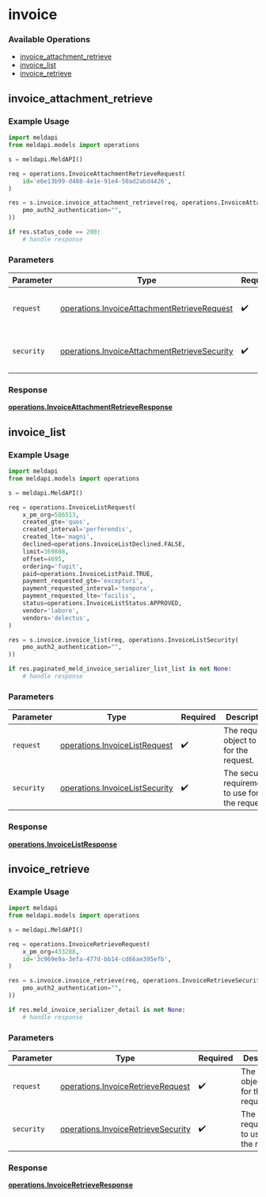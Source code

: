 # invoice

### Available Operations

* [invoice_attachment_retrieve](#invoice_attachment_retrieve)
* [invoice_list](#invoice_list)
* [invoice_retrieve](#invoice_retrieve)

## invoice_attachment_retrieve

### Example Usage

```python
import meldapi
from meldapi.models import operations

s = meldapi.MeldAPI()

req = operations.InvoiceAttachmentRetrieveRequest(
    id='e6e13b99-d488-4e1e-91e4-50ad2abd4426',
)

res = s.invoice.invoice_attachment_retrieve(req, operations.InvoiceAttachmentRetrieveSecurity(
    pmo_auth2_authentication="",
))

if res.status_code == 200:
    # handle response
```

### Parameters

| Parameter                                                                                                    | Type                                                                                                         | Required                                                                                                     | Description                                                                                                  |
| ------------------------------------------------------------------------------------------------------------ | ------------------------------------------------------------------------------------------------------------ | ------------------------------------------------------------------------------------------------------------ | ------------------------------------------------------------------------------------------------------------ |
| `request`                                                                                                    | [operations.InvoiceAttachmentRetrieveRequest](../../models/operations/invoiceattachmentretrieverequest.md)   | :heavy_check_mark:                                                                                           | The request object to use for the request.                                                                   |
| `security`                                                                                                   | [operations.InvoiceAttachmentRetrieveSecurity](../../models/operations/invoiceattachmentretrievesecurity.md) | :heavy_check_mark:                                                                                           | The security requirements to use for the request.                                                            |


### Response

**[operations.InvoiceAttachmentRetrieveResponse](../../models/operations/invoiceattachmentretrieveresponse.md)**


## invoice_list

### Example Usage

```python
import meldapi
from meldapi.models import operations

s = meldapi.MeldAPI()

req = operations.InvoiceListRequest(
    x_pm_org=586513,
    created_gte='quos',
    created_interval='perferendis',
    created_lte='magni',
    declined=operations.InvoiceListDeclined.FALSE,
    limit=369808,
    offset=4695,
    ordering='fugit',
    paid=operations.InvoiceListPaid.TRUE,
    payment_requested_gte='excepturi',
    payment_requested_interval='tempora',
    payment_requested_lte='facilis',
    status=operations.InvoiceListStatus.APPROVED,
    vendor='labore',
    vendors='delectus',
)

res = s.invoice.invoice_list(req, operations.InvoiceListSecurity(
    pmo_auth2_authentication="",
))

if res.paginated_meld_invoice_serializer_list_list is not None:
    # handle response
```

### Parameters

| Parameter                                                                        | Type                                                                             | Required                                                                         | Description                                                                      |
| -------------------------------------------------------------------------------- | -------------------------------------------------------------------------------- | -------------------------------------------------------------------------------- | -------------------------------------------------------------------------------- |
| `request`                                                                        | [operations.InvoiceListRequest](../../models/operations/invoicelistrequest.md)   | :heavy_check_mark:                                                               | The request object to use for the request.                                       |
| `security`                                                                       | [operations.InvoiceListSecurity](../../models/operations/invoicelistsecurity.md) | :heavy_check_mark:                                                               | The security requirements to use for the request.                                |


### Response

**[operations.InvoiceListResponse](../../models/operations/invoicelistresponse.md)**


## invoice_retrieve

### Example Usage

```python
import meldapi
from meldapi.models import operations

s = meldapi.MeldAPI()

req = operations.InvoiceRetrieveRequest(
    x_pm_org=433288,
    id='3c969e9a-3efa-477d-bb14-cd66ae395efb',
)

res = s.invoice.invoice_retrieve(req, operations.InvoiceRetrieveSecurity(
    pmo_auth2_authentication="",
))

if res.meld_invoice_serializer_detail is not None:
    # handle response
```

### Parameters

| Parameter                                                                                | Type                                                                                     | Required                                                                                 | Description                                                                              |
| ---------------------------------------------------------------------------------------- | ---------------------------------------------------------------------------------------- | ---------------------------------------------------------------------------------------- | ---------------------------------------------------------------------------------------- |
| `request`                                                                                | [operations.InvoiceRetrieveRequest](../../models/operations/invoiceretrieverequest.md)   | :heavy_check_mark:                                                                       | The request object to use for the request.                                               |
| `security`                                                                               | [operations.InvoiceRetrieveSecurity](../../models/operations/invoiceretrievesecurity.md) | :heavy_check_mark:                                                                       | The security requirements to use for the request.                                        |


### Response

**[operations.InvoiceRetrieveResponse](../../models/operations/invoiceretrieveresponse.md)**

